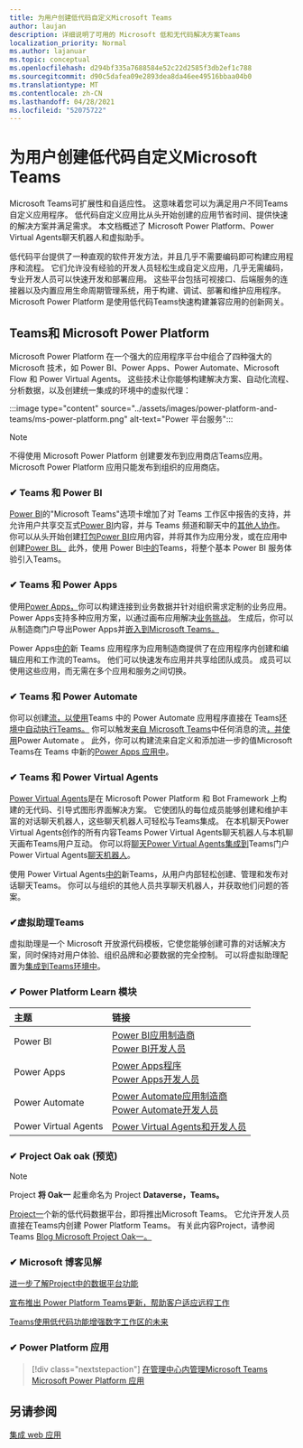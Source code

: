 ```yaml
---
title: 为用户创建低代码自定义Microsoft Teams
author: laujan
description: 详细说明了可用的 Microsoft 低和无代码解决方案Teams
localization_priority: Normal
ms.author: lajanuar
ms.topic: conceptual
ms.openlocfilehash: d294bf335a7688584e52c22d2585f3db2ef1c788
ms.sourcegitcommit: d90c5dafea09e2893dea8da46ee49516bbaa04b0
ms.translationtype: MT
ms.contentlocale: zh-CN
ms.lasthandoff: 04/28/2021
ms.locfileid: "52075722"
---
```

# <a name="create-low-code-custom-apps-for-microsoft-teams"></a>为用户创建低代码自定义Microsoft Teams

Microsoft Teams可扩展性和自适应性。 这意味着您可以为满足用户不同Teams自定义应用程序。 低代码自定义应用比从头开始创建的应用节省时间、提供快速的解决方案并满足需求。 本文档概述了 Microsoft Power Platform、Power Virtual Agents聊天机器人和虚拟助手。

低代码平台提供了一种直观的软件开发方法，并且几乎不需要编码即可构建应用程序和流程。 它们允许没有经验的开发人员轻松生成自定义应用，几乎无需编码，专业开发人员可以快速开发和部署应用。 这些平台包括可视接口、后端服务的连接器以及内置应用生命周期管理系统，用于构建、调试、部署和维护应用程序。 Microsoft Power Platform 是使用低代码Teams快速构建兼容应用的创新网关。

## <a name="teams-and-microsoft-power-platform"></a>Teams和 Microsoft Power Platform

Microsoft Power Platform 在一个强大的应用程序平台中组合了四种强大的 Microsoft 技术，如 Power BI、Power Apps、Power Automate、Microsoft Flow 和 Power Virtual Agents。 这些技术让你能够构建解决方案、自动化流程、分析数据，以及创建统一集成的环境中的虚拟代理：

:::image type="content" source="../assets/images/power-platform-and-teams/ms-power-platform.png" alt-text="Power 平台服务":::

> [!NOTE]
> 不得使用 Microsoft Power Platform 创建要发布到应用商店Teams应用。 Microsoft Power Platform 应用只能发布到组织的应用商店。

### <a name="-teams-and-power-bi"></a>✔ Teams 和 Power BI

[Power BI](https://powerbi.microsoft.com/blog/announcing-new-power-bi-tab-for-microsoft-teams/)的"Microsoft Teams"选项卡增加了对 Teams 工作区中报告的支持，并允许用户共享交互式[Power BI](/power-bi/collaborate-share/service-embed-report-microsoft-teams)内容，并与 Teams 频道和聊天中的[其他人协作](/power-bi/collaborate-share/service-collaborate-microsoft-teams)。 你可以从头开始创建[打包Power BI](/power-bi/collaborate-share/service-create-distribute-apps)应用内容，并将其作为应用分发，或在应用中创建[Power BI。](/connect-data/service-template-apps-create) 此外，使用 Power BI[中的](https://go.microsoft.com/fwlink/?linkid=2143643)Teams，将整个基本 Power BI 服务体验引入Teams。

### <a name="-teams-and-power-apps"></a>✔ Teams 和 Power Apps

使用[Power Apps，](/powerapps/powerapps-overview)你可以构建连接到业务数据并针对组织需求定制的业务应用。  Power Apps支持多种应用方案，以通过画布应用解决[业务挑战](/powerapps/maker/#canvas-apps)。 生成后，你可以从制造商门户导出Power Apps并[嵌入到Microsoft Teams。](/power-platform/admin/embed-app-teams)

Power Apps[中的](https://go.microsoft.com/fwlink/?linkid=2143374)新 Teams 应用程序为应用制造商提供了在应用程序内创建和编辑应用和工作流的Teams。 他们可以快速发布应用并共享给团队成员。 成员可以使用这些应用，而无需在多个应用和服务之间切换。

### <a name="-teams-and-power-automate"></a>✔ Teams 和 Power Automate

你可以创建[流，以使用](https://flow.microsoft.com/connectors/shared_teams/microsoft-teams/)Teams 中的 Power Automate 应用程序直接在 Teams[环境中自动执行Teams。](/power-automate/flows-teams) 你可以触发[来自 Microsoft Teams](/power-automate/trigger-flow-teams-message)中任何消息的流[，并使用](/power-automate/create-adaptive-cards)Power Automate 。 此外，你可以构建流来自定义和添加进一步的值Microsoft Teams在 Teams 中新的[Power Apps 应用中](https://go.microsoft.com/fwlink/?linkid=2143539)。

### <a name="-teams-and-power-virtual-agents"></a>✔ Teams 和 Power Virtual Agents

[Power Virtual Agents](/power-virtual-agents/fundamentals-what-is-power-virtual-agents)是在 Microsoft Power Platform 和 Bot Framework 上构建的无代码、引导式图形界面解决方案。 它使团队的每位成员能够创建和维护丰富的对话聊天机器人，这些聊天机器人可轻松与Teams集成。 在本机聊天Power Virtual Agents创作的所有内容Teams Power Virtual Agents聊天机器人与本机聊天画布Teams用户互动。 你可以将[聊天Power Virtual Agents集成到](/power-virtual-agents/publication-add-bot-to-microsoft-teams)Teams门户Power Virtual Agents[聊天机器人](https://powervirtualagents.microsoft.com)。

使用 Power Virtual Agents[中的](https://aka.ms/pva-teams-docs)新Teams，从用户内部轻松创建、管理和发布对话聊天Teams。 你可以与组织的其他人员共享聊天机器人，并获取他们问题的答案。

### <a name="-virtual-assistant-for-teams"></a>✔虚拟助理Teams

虚拟助理是一个 Microsoft 开放源代码模板，它使您能够创建可靠的对话解决方案，同时保持对用户体验、组织品牌和必要数据的完全控制。 可以将虚拟助理配置为[集成到Teams环境中](https://microsoft.github.io/botframework-solutions/clients-and-channels/tutorials/enable-teams/1-intro)。 

### <a name="-power-platform-learn-modules"></a>✔ Power Platform Learn 模块

|  主题  |  链接  |
|:---------|:----------------------|
|Power BI|[Power BI应用制造商](/learn/browse/?expanded=power-platform&products=power-bi&roles=maker)</br>[Power BI开发人员](/learn/browse/?expanded=power-platform&products=power-bi&roles=developer)|
|Power Apps|[Power Apps程序](/learn/browse/?products=power-apps&roles=maker)</br>[Power Apps开发人员](/learn/browse/?products=power-apps)|
|Power Automate|[Power Automate应用制造商](/learn/browse/?expanded=power-platform&products=power-automate&roles=maker)</br>[Power Automate开发人员](/learn/browse/?expanded=power-platform&products=power-automate&roles=developer)|
|Power Virtual Agents|[Power Virtual Agents和开发人员](/learn/browse/?products=power-virtual-agents&expanded=power-platform&roles=maker)|

### <a name="-project-oakdale-preview"></a>✔ Project Oak oak (预览) 

> [!NOTE]
> Project **将 Oak一** 起重命名为 Project **Dataverse，Teams。**

[Project一](https://techcommunity.microsoft.com/t5/microsoft-teams-blog/teams-is-shaping-the-future-of-work-with-low-code-features-to/ba-p/1507180
)个新的低代码数据平台，即将推出Microsoft Teams。 它允许开发人员直接在Teams内创建 Power Platform Teams。 有关此内容Project，请参阅Teams [Blog Microsoft Project Oak一。](https://powerapps.microsoft.com/blog/introducing-project-oakdale-a-new-low-code-data-platform-for-microsoft-teams)

### <a name="-microsoft-blog-insights"></a>✔ Microsoft 博客见解

[进一步了解Project中的数据平台功能](https://powerapps.microsoft.com/blog/a-closer-look-at-data-platform-capabilities-in-project-oakdale/)

[宣布推出 Power Platform Teams更新，帮助客户适应远程工作](https://cloudblogs.microsoft.com/powerplatform/2020/05/19/announcing-power-platform-and-teams-updates-to-help-customers-adapt-to-remote-work/)

[Teams使用低代码功能增强数字工作区的未来](https://techcommunity.microsoft.com/t5/microsoft-teams-blog/teams-is-shaping-the-future-of-work-with-low-code-features-to/ba-p/1507180)

### <a name="-managing-power-platform-apps"></a>✔ Power Platform 应用

> [!div class="nextstepaction"]
> [在管理中心内管理Microsoft Teams Microsoft Power Platform 应用](/microsoftteams/manage-power-platform-apps)

## <a name="see-also"></a>另请参阅

[集成 web 应用](~/samples/integrate-web-apps-overview.md)
